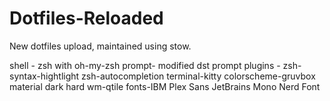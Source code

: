 # Dotfiles-Reloaded
New dotfiles upload, maintained using stow.

shell - zsh with oh-my-zsh
prompt- modified dst prompt
plugins - zsh-syntax-hightlight zsh-autocompletion
terminal-kitty
colorscheme-gruvbox material dark hard 
wm-qtile
fonts-IBM Plex Sans JetBrains Mono Nerd Font
